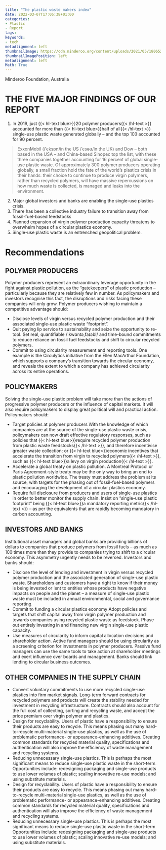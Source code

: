 ```yaml
---
title: "The plastic waste makers index"
date: 2022-03-07T17:06:38+01:00
categories:
- Plastic
- Report
tags:
keywords:
- tech
metaAlignment: left
thumbnailImage: https://cdn.minderoo.org/content/uploads/2021/05/18065252/20210518-pwmi-cover-1600x2262.jpg
thumbnailImagePosition: left
metaAlignment: left
Math: True
---
```

Minderoo Foundation, Australia
<!--more-->

# THE FIVE MAJOR FINDINGS OF OUR REPORT
1. In 2019, just {{< hl-text blue>}}20 polymer producers{{< /hl-text >}} accounted for more than {{< hl-text blue>}}half of all{{< /hl-text >}} single-use plastic waste generated globally – and the top 100 accounted for 90 percent.
> ExxonMobil (/ˈeksɒn/in the US /ˈesəʊ/in the UK) and Dow – both based in the USA – and China-based Sinopec top the list, with these three companies together accounting for 16 percent of global single-use plastic waste. Of approximately 300 polymer producers operating globally, a small fraction hold the fate of the world’s plastics crisis in their hands: their choice to continue to produce virgin polymers, rather than recycled polymers, will have massive repercussions on how much waste is collected, is managed and leaks into the environment.

2. Major global investors and banks are enabling the single-use plastics crisis.
3. There has been a collective industry failure to transition away from fossil-fuel-based feedstocks.
4. Planned expansion of virgin polymer production capacity threatens to overwhelm hopes of a circular plastics economy.
5. Single-use plastic waste is an entrenched geopolitical problem.
# Recommendations
## POLYMER PRODUCERS
Polymer producers represent an extraordinary leverage opportunity in the fight against plastic pollution, as the “gatekeepers” of plastic production – particularly because they are relatively few in number. As policymakers and investors recognise this fact, the disruptions and risks facing these companies will only grow. Polymer producers wishing to maintain a competitive advantage should:
* Disclose levels of virgin versus recycled polymer production and their associated single-use plastic waste “footprint”.
* Quit paying lip service to sustainability and seize the opportunity to re-tool.
Set real, quantifiable /'kwɑntə,faɪəbl/ and time-bound commitments to reduce reliance on fossil fuel feedstocks and shift to circular recycled polymers.
* Commit to using circularity measurement and reporting tools.
One example is the Circulytics initiative from the Ellen MacArthur Foundation, which supports a company’s transition towards the circular economy, and reveals the extent to which a company has achieved circularity across its entire operations.
## POLICYMAKERS
Solving the single-use plastic problem will take more than the actions of progressive polymer producers or the influence of capital markets. It will also require policymakers to display great political will and practical action. Policymakers should:
* Target policies at polymer producers
With the knowledge of which companies are at the source of the single-use plastic waste crisis, policymakers can now draft effective regulatory responses, such as policies that {{< hl-text blue>}}require recycled polymer production from plastic waste feedstocks{{< /hl-text >}}, and therefore incentivise greater waste collection; or {{< hl-text blue>}}economic incentives that accelerate the transition from virgin to recycled polymers{{< /hl-text >}}, such as {{< hl-text blue>}}a levy on virgin production{{< /hl-text >}}.
* Accelerate a global treaty on plastic pollution.
A Montreal Protocol or Paris Agreement-style treaty may be the only way to bring an end to plastic pollution worldwide. The treaty must address the problem at its source, with targets for the phasing out of fossil-fuel-based polymers and encouraging the development of a circular plastics economy.
* Require full disclosure from producers and users of single-use plastics in order to better monitor the supply chain.
Insist on “single-use plastic footprint” being {{< hl-text blue>}}a mandatory reporting metric{{< /hl-text >}} – as per the equivalents that are rapidly becoming mandatory in carbon accounting.
## INVESTORS AND BANKS
Institutional asset managers and global banks are providing billions of dollars to companies that produce polymers from fossil fuels – as much as 100 times more than they provide to companies trying to shift to a circular economy. This asymmetry urgently needs to be reversed. Investors and banks should:
* Disclose the level of lending and investment in virgin versus recycled polymer production and the associated generation of single-use plastic waste.
Shareholders and customers have a right to know if their money is being invested or lent to entities whose products have negative impacts on people and the planet – a measure of single-use plastic waste must be included in annual environmental, social and governance reporting.
* Commit to funding a circular plastics economy
Adopt policies and targets that shift capital away from virgin polymer production and towards companies using recycled plastic waste as feedstock. Phase out entirely investing in and financing new virgin single-use plastic capacity.
* Use measures of circularity to inform capital allocation decisions and shareholder action.
Active fund managers should be using circularity as a screening criterion for investments in polymer producers. Passive fund managers can use the same tools to take action at shareholder meetings and exert influence over boards and management. Banks should link lending to circular business outcomes.
## OTHER COMPANIES IN THE SUPPLY CHAIN
* Convert voluntary commitments to use more recycled single-use plastics into firm market signals.
Long-term forward contracts for recycled polymers and products will create the stability needed for investment in recycling infrastructure. Contracts should also account for the full cost of collecting, sorting and recycling waste, and accept the price premium over virgin polymer and plastics.
* Design for recyclability.
Users of plastic have a responsibility to ensure their products are easy to recycle. This means phasing out many hard-to-recycle multi-material single-use plastics, as well as the use of problematic performance- or appearance-enhancing additives. Creating common standards for recycled material quality, specifications and authentication will also improve the efficiency of waste management and recycling systems.
* Reducing unnecessary single-use plastics.
This is perhaps the most significant means to reduce single-use plastic waste in the short-term. Opportunities include: redesigning packaging and single-use products to use lower volumes of plastic; scaling innovative re-use models; and using substitute materials.
* Design for recyclability.
Users of plastic have a responsibility to ensure their products are easy to recycle. This means phasing out many hard-to-recycle multi-material single-use plastics, as well as the use of problematic performance- or appearance-enhancing additives. Creating common standards for recycled material quality, specifications and authentication will also improve the efficiency of waste management and recycling systems.
* Reducing unnecessary single-use plastics.
This is perhaps the most significant means to reduce single-use plastic waste in the short-term. Opportunities include: redesigning packaging and single-use products to use lower volumes of plastic; scaling innovative re-use models; and using substitute materials.
